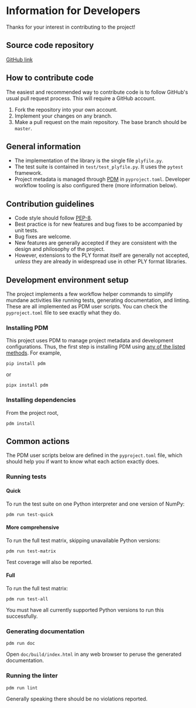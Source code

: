 # Information for Developers

Thanks for your interest in contributing to the project!

## Source code repository

[GitHub link](https://github.com/dranjan/python-plyfile)

## How to contribute code

The easiest and recommended way to contribute code is to follow GitHub's
usual pull request process. This will require a GitHub account.

1. Fork the repository into your own account.
2. Implement your changes on any branch.
3. Make a pull request on the main repository. The base branch should
   be `master`.

## General information

- The implementation of the library is the single file `plyfile.py`.
- The test suite is contained in `test/test_plyfile.py`. It uses the
  `pytest` framework.
- Project metadata is managed through [PDM](https://pdm.fming.dev)
  in `pyproject.toml`.
  Developer workflow tooling is also configured there (more information
  below).

## Contribution guidelines

- Code style should follow [PEP-8](https://peps.python.org/pep-0008/).
- Best practice is for new features and bug fixes to be accompanied by
  unit tests.
- Bug fixes are welcome.
- New features are generally accepted if they are consistent with the
  design and philosophy of the project.
- However, extensions to the PLY format itself are generally not
  accepted, _unless_ they are already in widespread use in other PLY
  format libraries.

## Development environment setup

The project implements a few workflow helper commands to simplify
mundane activities like running tests, generating documentation, and
linting. These are all implemented as PDM user scripts. You can check
the `pyproject.toml` file to see exactly what they do.

### Installing PDM

This project uses PDM to manage project metadata and development
configurations. Thus, the first step is installing PDM using [any of the
listed methods](https://pdm.fming.dev/latest/#installation).
For example,

```
pip install pdm
```

or

```
pipx install pdm
```

### Installing dependencies

From the project root,

```
pdm install
```

## Common actions

The PDM user scripts below are defined in the `pyproject.toml` file,
which should help you if want to know what each action exactly does.

### Running tests

#### Quick

To run the test suite on one Python interpreter and one version of
NumPy:

```
pdm run test-quick
```

#### More comprehensive

To run the full test matrix, skipping unavailable Python versions:

```
pdm run test-matrix
```

Test coverage will also be reported.

#### Full

To run the full test matrix:

```
pdm run test-all
```

You must have all currently supported Python versions to run this
successfully.

### Generating documentation

```
pdm run doc
```

Open `doc/build/index.html` in any web browser to peruse the generated
documentation.

### Running the linter

```
pdm run lint
```

Generally speaking there should be no violations reported.
